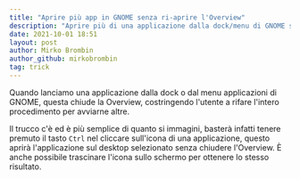 ```yaml
---
title: "Aprire più app in GNOME senza ri-aprire l'Overview"
description: "Aprire più di una applicazione dalla dock/menu di GNOME senza ri-aprire l'Overview"
date: 2021-10-01 18:51
layout: post
author: Mirko Brombin
author_github: mirkobrombin
tag: trick
---
```


Quando lanciamo una applicazione dalla dock o dal menu applicazioni di GNOME, questa chiude 
la Overview, costringendo l'utente a rifare l'intero procedimento per avviarne altre.

Il trucco c'è ed è più semplice di quanto si immagini, basterà infatti tenere premuto il
tasto `Ctrl` nel cliccare sull'icona di una applicazione, questo aprirà l'applicazione sul
desktop selezionato senza chiudere l'Overview. È anche possibile trascinare l'icona sullo
schermo per ottenere lo stesso risultato.
